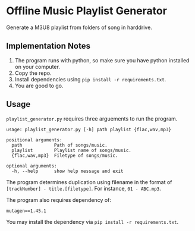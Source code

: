# Offline Music Playlist Generator
Generate a M3U8 playlist from folders of song in harddrive.

## Implementation Notes
1. The program runs with python, so make sure you have python installed on your computer.
2. Copy the repo.
3. Install dependencies using `pip install -r requirements.txt`.
4. You are good to go.

## Usage
`playlist_generator.py` requires three arguements to run the program.
```
usage: playlist_generator.py [-h] path playlist {flac,wav,mp3}

positional arguments:
  path            Path of songs/music.
  playlist        Playlist name of songs/music.
  {flac,wav,mp3}  Filetype of songs/music.

optional arguments:
  -h, --help      show help message and exit
```

The program determines duplication using filename in the format of `[trackNumber] - title.[filetype]`. For instance, `01 - ABC.mp3`.

The program also requires dependency of:
```
mutagen==1.45.1
```
You may install the dependency via `pip install -r requirements.txt`.
